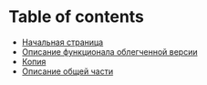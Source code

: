 # Table of contents

* [Начальная страница](README.md)
* [Описание функционала облегченной версии](docs/opisanie-funkcionala-oblegchennoi-versii.md)
* [Копия](docs/kopiya.md)
* [Описание общей части](docs/opisanie-obshei-chasti.md)

